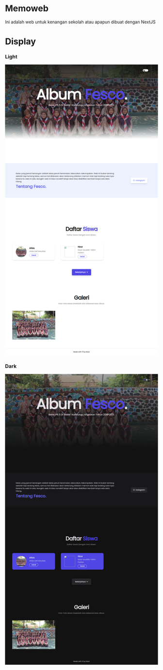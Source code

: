 # Memoweb
Ini adalah web untuk kenangan sekolah atau apapun dibuat dengan NextJS

# Display
### Light
![Display Light](light.png)

### Dark
![Display Dark](dark.png)
